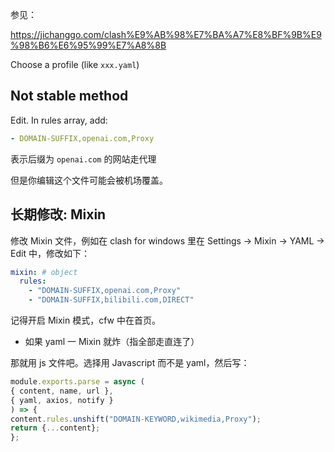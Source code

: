 参见：

https://jichanggo.com/clash%E9%AB%98%E7%BA%A7%E8%BF%9B%E9%98%B6%E6%95%99%E7%A8%8B

Choose a profile (like `xxx.yaml`)

## Not stable method

Edit. In rules array, add:

```yaml
- DOMAIN-SUFFIX,openai.com,Proxy
```

表示后缀为 `openai.com` 的网站走代理

但是你编辑这个文件可能会被机场覆盖。

## 长期修改: Mixin

修改 Mixin 文件，例如在 clash for windows 里在 Settings -> Mixin -> YAML -> Edit 中，修改如下：

```yml
mixin: # object
  rules:
    - "DOMAIN-SUFFIX,openai.com,Proxy"
    - "DOMAIN-SUFFIX,bilibili.com,DIRECT"
```

记得开启 Mixin 模式，cfw 中在首页。

- 如果 yaml 一 Mixin 就炸（指全部走直连了）

那就用 js 文件吧。选择用 Javascript 而不是 yaml，然后写：

```js
module.exports.parse = async (
{ content, name, url },
{ yaml, axios, notify }
) => {
content.rules.unshift("DOMAIN-KEYWORD,wikimedia,Proxy");
return {...content};
};
```

